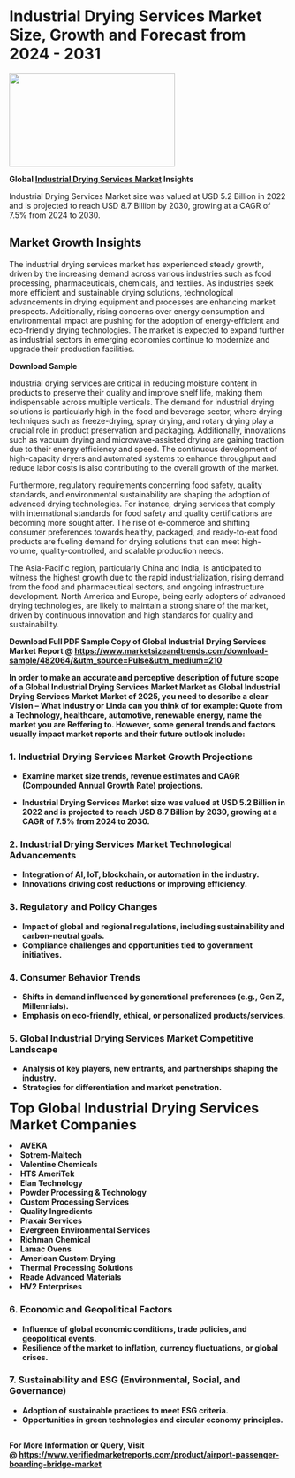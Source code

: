 <H1>Industrial Drying Services Market Size, Growth and Forecast from 2024 - 2031</H1><img class="aligncenter size-medium wp-image-584254" src="https://thirdeyenews.in/wp-content/uploads/2024/09/Global-Market-Research-300x168.jpeg" alt="" width="300" height="168" /><p><strong>Global&nbsp;<a href="https://www.marketsizeandtrends.com/download-sample/482064/&amp;utm_source=Pulse&amp;utm_medium=210">Industrial Drying Services Market</a> Insights</strong></p><p>Industrial Drying Services Market size was valued at USD 5.2 Billion in 2022 and is projected to reach USD 8.7 Billion by 2030, growing at a CAGR of 7.5% from 2024 to 2030.</p><p><h2>Market Growth Insights</h2> <p>The industrial drying services market has experienced steady growth, driven by the increasing demand across various industries such as food processing, pharmaceuticals, chemicals, and textiles. As industries seek more efficient and sustainable drying solutions, technological advancements in drying equipment and processes are enhancing market prospects. Additionally, rising concerns over energy consumption and environmental impact are pushing for the adoption of energy-efficient and eco-friendly drying technologies. The market is expected to expand further as industrial sectors in emerging economies continue to modernize and upgrade their production facilities.</p> <p><strong>Download Sample</strong></p> <p>Industrial drying services are critical in reducing moisture content in products to preserve their quality and improve shelf life, making them indispensable across multiple verticals. The demand for industrial drying solutions is particularly high in the food and beverage sector, where drying techniques such as freeze-drying, spray drying, and rotary drying play a crucial role in product preservation and packaging. Additionally, innovations such as vacuum drying and microwave-assisted drying are gaining traction due to their energy efficiency and speed. The continuous development of high-capacity dryers and automated systems to enhance throughput and reduce labor costs is also contributing to the overall growth of the market.</p> <p>Furthermore, regulatory requirements concerning food safety, quality standards, and environmental sustainability are shaping the adoption of advanced drying technologies. For instance, drying services that comply with international standards for food safety and quality certifications are becoming more sought after. The rise of e-commerce and shifting consumer preferences towards healthy, packaged, and ready-to-eat food products are fueling demand for drying solutions that can meet high-volume, quality-controlled, and scalable production needs.</p> <p>The Asia-Pacific region, particularly China and India, is anticipated to witness the highest growth due to the rapid industrialization, rising demand from the food and pharmaceutical sectors, and ongoing infrastructure development. North America and Europe, being early adopters of advanced drying technologies, are likely to maintain a strong share of the market, driven by continuous innovation and high standards for quality and sustainability.</p> <p><strong></p><p><span class=""><strong>Download Full PDF Sample Copy of Global Industrial Drying Services Market Report</strong> @ <a href="https://www.marketsizeandtrends.com/download-sample/482064/&amp;utm_source=Pulse&amp;utm_medium=210" target="_blank">https://www.marketsizeandtrends.com/download-sample/482064/&amp;utm_source=Pulse&amp;utm_medium=210</a></span></p><p>In order to make an accurate and perceptive description of future scope of a Global&nbsp;Industrial Drying Services Market Market as Global&nbsp;Industrial Drying Services Market Market of 2025, you need to describe a clear Vision &ndash; What Industry or Linda can you think of for example: Quote from a Technology, healthcare, automotive, renewable energy, name the market you are Reffering to. However, some general trends and factors usually impact market reports and their future outlook include:</p><h3>1.&nbsp;<strong>Industrial Drying Services Market Growth Projections</strong></h3><ul><li>Examine market size trends, revenue estimates and CAGR (Compounded Annual Growth Rate) projections.</li><li><p>Industrial Drying Services Market size was valued at USD 5.2 Billion in 2022 and is projected to reach USD 8.7 Billion by 2030, growing at a CAGR of 7.5% from 2024 to 2030.</p></li></ul><h3>2.&nbsp;<strong>Industrial Drying Services Market Technological Advancements</strong></h3><ul><li>Integration of AI, IoT, blockchain, or automation in the industry.</li><li>Innovations driving cost reductions or improving efficiency.</li></ul><h3>3.&nbsp;<strong>Regulatory and Policy Changes</strong></h3><ul><li>Impact of global and regional regulations, including sustainability and carbon-neutral goals.</li><li>Compliance challenges and opportunities tied to government initiatives.</li></ul><h3>4.&nbsp;<strong>Consumer Behavior Trends</strong></h3><ul><li>Shifts in demand influenced by generational preferences (e.g., Gen Z, Millennials).</li><li>Emphasis on eco-friendly, ethical, or personalized products/services.</li></ul><h3>5.&nbsp;<strong>Global Industrial Drying Services Market Competitive Landscape</strong></h3><ul><li>Analysis of key players, new entrants, and partnerships shaping the industry.</li><li>Strategies for differentiation and market penetration.</li></ul><p data-pm-slice="1 1 []"><span style="color: inherit; font-family: inherit; font-size: 25px;">Top Global Industrial Drying Services Market Companies</span></p><div class="" data-test-id=""><p><li>AVEKA</li><li> Sotrem-Maltech</li><li> Valentine Chemicals</li><li> HTS AmeriTek</li><li> Elan Technology</li><li> Powder Processing & Technology</li><li> Custom Processing Services</li><li> Quality Ingredients</li><li> Praxair Services</li><li> Evergreen Environmental Services</li><li> Richman Chemical</li><li> Lamac Ovens</li><li> American Custom Drying</li><li> Thermal Processing Solutions</li><li> Reade Advanced Materials</li><li> HV2 Enterprises</li></p></div><h3>6.&nbsp;<strong>Economic and Geopolitical Factors</strong></h3><ul><li>Influence of global economic conditions, trade policies, and geopolitical events.</li><li>Resilience of the market to inflation, currency fluctuations, or global crises.</li></ul><h3>7.&nbsp;<strong>Sustainability and ESG (Environmental, Social, and Governance)</strong></h3><ul><li>Adoption of sustainable practices to meet ESG criteria.</li><li>Opportunities in green technologies and circular economy principles.</li></ul><h2><strong style="font-size: 14px;">For More Information or Query, Visit @&nbsp;</strong><a style="background-color: #ffffff; font-size: 14px;" href="https://www.marketsizeandtrends.com/report/industrial-drying-services-market/" target="_blank">https://www.verifiedmarketreports.com/product/airport-passenger-boarding-bridge-market</a></h2>
